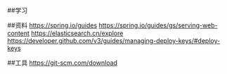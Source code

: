 ##学习

##资料
https://spring.io/guides
https://spring.io/guides/gs/serving-web-content
https://elasticsearch.cn/explore
https://developer.github.com/v3/guides/managing-deploy-keys/#deploy-keys

##工具
https://git-scm.com/download